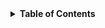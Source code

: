 <details>  
  <summary><strong>Table of Contents</strong></summary>  
  
  - [Commands](#commands)
</details>  



# 